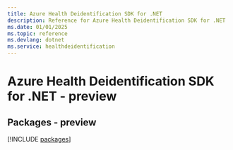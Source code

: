 ```yaml
---
title: Azure Health Deidentification SDK for .NET
description: Reference for Azure Health Deidentification SDK for .NET
ms.date: 01/01/2025
ms.topic: reference
ms.devlang: dotnet
ms.service: healthdeidentification
---
```

# Azure Health Deidentification SDK for .NET - preview
## Packages - preview
[!INCLUDE [packages](health-deidentification-index.md)]